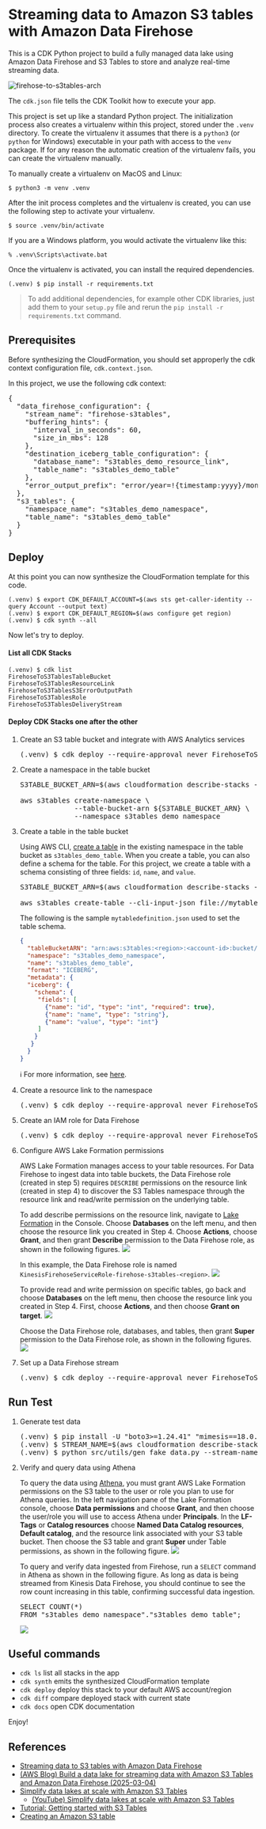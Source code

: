 
# Streaming data to Amazon S3 tables with Amazon Data Firehose

This is a CDK Python project to build a fully managed data lake using Amazon Data Firehose and S3 Tables to store and analyze real-time streaming data.

![firehose-to-s3tables-arch](./firehose-to-s3tables-arch.svg)

The `cdk.json` file tells the CDK Toolkit how to execute your app.

This project is set up like a standard Python project.  The initialization
process also creates a virtualenv within this project, stored under the `.venv`
directory.  To create the virtualenv it assumes that there is a `python3`
(or `python` for Windows) executable in your path with access to the `venv`
package. If for any reason the automatic creation of the virtualenv fails,
you can create the virtualenv manually.

To manually create a virtualenv on MacOS and Linux:

```
$ python3 -m venv .venv
```

After the init process completes and the virtualenv is created, you can use the following
step to activate your virtualenv.

```
$ source .venv/bin/activate
```

If you are a Windows platform, you would activate the virtualenv like this:

```
% .venv\Scripts\activate.bat
```

Once the virtualenv is activated, you can install the required dependencies.

```
(.venv) $ pip install -r requirements.txt
```

> To add additional dependencies, for example other CDK libraries, just add
them to your `setup.py` file and rerun the `pip install -r requirements.txt`
command.

## Prerequisites

Before synthesizing the CloudFormation, you should set approperly the cdk context configuration file, `cdk.context.json`.

In this project, we use the following cdk context:
<pre>
{
  "data_firehose_configuration": {
    "stream_name": "firehose-s3tables",
    "buffering_hints": {
      "interval_in_seconds": 60,
      "size_in_mbs": 128
    },
    "destination_iceberg_table_configuration": {
      "database_name": "s3tables_demo_resource_link",
      "table_name": "s3tables_demo_table"
    },
    "error_output_prefix": "error/year=!{timestamp:yyyy}/month=!{timestamp:MM}/day=!{timestamp:dd}/hour=!{timestamp:HH}/!{firehose:error-output-type}"
  },
  "s3_tables": {
    "namespace_name": "s3tables_demo_namespace",
    "table_name": "s3tables_demo_table"
  }
}
</pre>

## Deploy

At this point you can now synthesize the CloudFormation template for this code.

```
(.venv) $ export CDK_DEFAULT_ACCOUNT=$(aws sts get-caller-identity --query Account --output text)
(.venv) $ export CDK_DEFAULT_REGION=$(aws configure get region)
(.venv) $ cdk synth --all
```

Now let's try to deploy.

#### List all CDK Stacks

```
(.venv) $ cdk list
FirehoseToS3TablesTableBucket
FirehoseToS3TablesResourceLink
FirehoseToS3TablesS3ErrorOutputPath
FirehoseToS3TablesRole
FirehoseToS3TablesDeliveryStream
```

#### Deploy CDK Stacks one after the other

1. Create an S3 table bucket and integrate with AWS Analytics services
   <pre>
   (.venv) $ cdk deploy --require-approval never FirehoseToS3TablesTableBucket
   </pre>
2. Create a namespace in the table bucket
   <pre>
   S3TABLE_BUCKET_ARN=$(aws cloudformation describe-stacks --stack-name FirehoseToS3TablesTableBucket | jq -r '.Stacks[0].Outputs[] | select(.OutputKey == "S3TableBucketArn") | .OutputValue')

   aws s3tables create-namespace \
                --table-bucket-arn ${S3TABLE_BUCKET_ARN} \
                --namespace s3tables_demo_namespace
   </pre>
3. Create a table in the table bucket

   Using AWS CLI, [create a table](https://docs.aws.amazon.com/AmazonS3/latest/userguide/s3-tables-create.html) in the existing namespace in the table bucket as `s3tables_demo_table`. When you create a table, you can also define a schema for the table. For this project, we create a table with a schema consisting of three fields: `id`, `name`, and `value`.
   <pre>
   S3TABLE_BUCKET_ARN=$(aws cloudformation describe-stacks --stack-name FirehoseToS3TablesTableBucket | jq -r '.Stacks[0].Outputs[] | select(.OutputKey == "S3TableBucketArn") | .OutputValue')

   aws s3tables create-table --cli-input-json file://mytabledefinition.json
   </pre>
   The following is the sample `mytabledefinition.json` used to set the table schema.
   ```json
   {
     "tableBucketARN": "arn:aws:s3tables:<region>:<account-id>:bucket/<s3tablebucket>",
     "namespace": "s3tables_demo_namespace",
     "name": "s3tables_demo_table",
     "format": "ICEBERG",
     "metadata": {
     "iceberg": {
       "schema": {
        "fields": [
          {"name": "id", "type": "int", "required": true},
          {"name": "name", "type": "string"},
          {"name": "value", "type": "int"}
        ]
       }
      }
     }
   }
   ```
   :information_source: For more information, see [here](https://docs.aws.amazon.com/AmazonS3/latest/userguide/s3-tables-create.html).
4. Create a resource link to the namespace
   <pre>
   (.venv) $ cdk deploy --require-approval never FirehoseToS3TablesResourceLink
   </pre>
5. Create an IAM role for Data Firehose
   <pre>
   (.venv) $ cdk deploy --require-approval never FirehoseToS3TablesS3ErrorOutputPath FirehoseToS3TablesRole
   </pre>
6. Configure AWS Lake Formation permissions

   AWS Lake Formation manages access to your table resources. For Data Firehose to ingest data into table buckets, the Data Firehose role (created in step 5) requires `DESCRIBE` permissions on the resource link (created in step 4) to discover the S3 Tables namespace through the resource link and read/write permission on the underlying table.

   To add describe permissions on the resource link, navigate to [Lake Formation](https://console.aws.amazon.com/lakeformation/) in the Console. Choose **Databases** on the left menu, and then choose the resource link you created in Step 4. Choose **Actions**, choose **Grant**, and then grant **Describe** permission to the Data Firehose role, as shown in the following figures.
   ![](./assets/aws_lakeformation_data_catalog_grant.png)

   In this example, the Data Firehose role is named `KinesisFirehoseServiceRole-firehose-s3tables-<region>`.
   ![](./assets/aws_lakeformation_grant_permissions_on_resource_link.png)

   To provide read and write permission on specific tables, go back and choose **Databases** on the left menu, then choose the resource link you created in Step 4. First, choose **Actions**, and then choose **Grant on target**.
   ![](./assets/aws_lakeformation_data_catalog_grant_on_target.png)

   Choose the Data Firehose role, databases, and tables, then grant **Super** permission to the Data Firehose role, as shown in the following figures.
   ![](./assets/aws_lakeformation_grant_permissions_on_s3table.png)
7. Set up a Data Firehose stream
   <pre>
   (.venv) $ cdk deploy --require-approval never FirehoseToS3TablesDeliveryStream
   </pre>

## Run Test

1. Generate test data
   <pre>
   (.venv) $ pip install -U "boto3>=1.24.41" "mimesis==18.0.0"
   (.venv) $ STREAM_NAME=$(aws cloudformation describe-stacks --stack-name FirehoseToS3TablesDeliveryStream | jq -r '.Stacks[0].Outputs[] | select(.OutputKey == "DataFirehoseStreamName") | .OutputValue')
   (.venv) $ python src/utils/gen_fake_data.py --stream-name ${STREAM_NAME} --console
   </pre>
2. Verify and query data using Athena

   To query the data using [Athena](https://console.aws.amazon.com/athena/home), you must grant AWS Lake Formation permissions on the S3 table to the user or role you plan to use for Athena queries. In the left navigation pane of the Lake Formation console, choose **Data permissions** and choose **Grant**, and then choose the user/role you will use to access Athena under **Principals**. In the **LF-Tags** or **Catalog resources** choose **Named Data Catalog resources**, **Default catalog**, and the resource link associated with your S3 table bucket. Then choose the S3 table and grant **Super** under Table permissions, as shown in the following figure.
   ![](./assets/aws_lakeformation_grant_permissions_to_user.png)

   To query and verify data ingested from Firehose, run a `SELECT` command in Athena as shown in the following figure. As long as data is being streamed from Kinesis Data Firehose, you should continue to see the row count increasing in this table, confirming successful data ingestion.
   <pre>
   SELECT COUNT(*)
   FROM "s3tables_demo_namespace"."s3tables_demo_table";
   </pre>

   ![](./assets/amazon_athena_query_results.png)


## Useful commands

 * `cdk ls`          list all stacks in the app
 * `cdk synth`       emits the synthesized CloudFormation template
 * `cdk deploy`      deploy this stack to your default AWS account/region
 * `cdk diff`        compare deployed stack with current state
 * `cdk docs`        open CDK documentation

Enjoy!

## References

 * [Streaming data to S3 tables with Amazon Data Firehose](https://docs.aws.amazon.com/AmazonS3/latest/userguide/s3-tables-integrating-firehose.html)
 * [(AWS Blog) Build a data lake for streaming data with Amazon S3 Tables and Amazon Data Firehose (2025-03-04)](https://aws.amazon.com/blogs/storage/build-a-data-lake-for-streaming-data-with-amazon-s3-tables-and-amazon-data-firehose/)
 * [Simplify data lakes at scale with Amazon S3 Tables](https://community.aws/content/2unzJtZ4QhdCa5dVUnPFCohLcHi)
   * [(YouTube) Simplify data lakes at scale with Amazon S3 Tables](https://youtu.be/gXQE5LgpooY)
 * [Tutorial: Getting started with S3 Tables](https://docs.aws.amazon.com/AmazonS3/latest/userguide/s3-tables-getting-started.html)
 * [Creating an Amazon S3 table](https://docs.aws.amazon.com/AmazonS3/latest/userguide/s3-tables-create.html)
